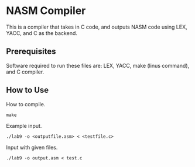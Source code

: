# NASM Compiler

This is a compiler that takes in C code, and outputs NASM code using LEX, YACC, and C as the backend.

## Prerequisites

Software required to run these files are: LEX, YACC, make (linus command), and C compiler.

## How to Use

How to compile.

```
make
```

Example input.

```
./lab9 -o <outputfile.asm> < <testfile.c>
```

Input with given files.
```
./lab9 -o output.asm < test.c
```
